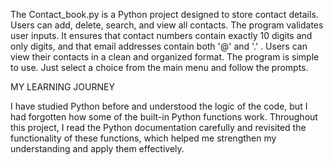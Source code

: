 The Contact_book.py is a Python project designed to store contact details. 
Users can add, delete, search, and view all contacts. 
The program validates user inputs. It ensures that contact numbers contain exactly 10 digits and only digits, and that email addresses contain both '@' and '.' .
Users can view their contacts in a clean and organized format. 
The program is simple to use. Just select a choice from the main menu and follow the prompts.

MY LEARNING JOURNEY

I have studied Python before and understood the logic of the code, but I had forgotten how some of the built-in Python functions work. Throughout this project, I read the Python documentation carefully and revisited the functionality of these functions, which helped me strengthen my understanding and apply them effectively.
